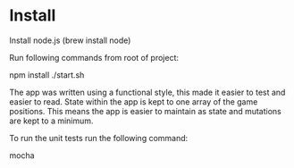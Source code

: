 Install
=======

Install node.js (brew install node)

Run following commands from root of project:

npm install
./start.sh

The app was written using a functional style, this made it easier to test and easier to read.
State within the app is kept to one array of the game positions. This means the app is easier
to maintain as state and mutations are kept to a minimum.

To run the unit tests run the following command:

mocha